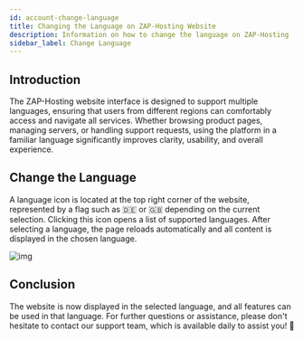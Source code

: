 ```yaml
---
id: account-change-language
title: Changing the Language on ZAP-Hosting Website
description: Information on how to change the language on ZAP-Hosting 
sidebar_label: Change Language
---
```


## Introduction

The ZAP-Hosting website interface is designed to support multiple languages, ensuring that users from different regions can comfortably access and navigate all services. Whether browsing product pages, managing servers, or handling support requests, using the platform in a familiar language significantly improves clarity, usability, and overall experience.


## Change the Language

A language icon is located at the top right corner of the website, represented by a flag such as 🇩🇪 or 🇬🇧 depending on the current selection. Clicking this icon opens a list of supported languages. After selecting a language, the page reloads automatically and all content is displayed in the chosen language.

![img](https://screensaver01.zap-hosting.com/index.php/s/qDXTkxSzCEsP2HW/preview)

## Conclusion

The website is now displayed in the selected language, and all features can be used in that language. For further questions or assistance, please don't hesitate to contact our support team, which is available daily to assist you! 🙂